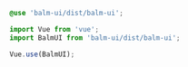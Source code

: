 ```scss
@use 'balm-ui/dist/balm-ui';
```

```js
import Vue from 'vue';
import BalmUI from 'balm-ui/dist/balm-ui';

Vue.use(BalmUI);
```
